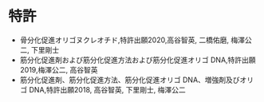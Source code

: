 # 特許　

- 骨分化促進オリゴヌクレオチド,特許出願2020,高谷智英, 二橋佑磨, 梅澤公二, 下里剛士
- 筋分化促進剤および筋分化促進方法および筋分化促進オリゴ DNA,特許出願2019,梅澤公二, 高谷智英
- 筋分化促進剤、筋分化促進方法、筋分化促進オリゴ DNA、増強剤及びオリゴ DNA,特許出願2018, 高谷智英, 下里剛士, 梅澤公二

